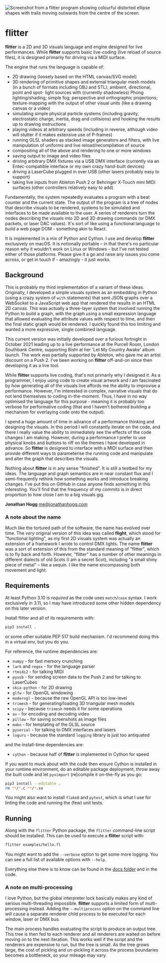 ![Screenshot from a flitter program showing colourful distorted ellipse shapes
with trails moving outwards from the centre of the screen.](docs/header.jpg)

# flitter

**flitter** is a 2D and 3D visuals language and engine designed for live
performances. While **flitter** supports basic live-coding (live reload of
source files), it is designed primarily for driving via a MIDI surface.

The engine that runs the language is capable of:

- 2D drawing (loosely based on the HTML canvas/SVG model)
- 3D rendering of primitive shapes and external triangular mesh models (in a
bunch of formats including OBJ and STL); ambient, directional, point and
spot- light sources with (currently shadowless) Phong lighting/shading; simple
fog; perspective and orthographic projections; texture-mapping with the output
of other visual units (like a drawing canvas or a video)
- simulating simple physical particle systems (including gravity, electrostatic
charge, inertia, drag and collisions) and hooking the results up to drawing
instructions
- playing videos at arbitrary speeds (including in reverse, although video will
stutter if it makes extensive use of P-frames)
- running GLSL shaders as stacked image generators and filters, with live
manipulation of uniforms and live reload/recompilation of source
- compositing all of the above and rendering to one or more windows
- saving output to image and video files
- driving arbitrary DMX fixtures via a USB DMX interface (currently via an
Entec-compatible interface or my own crazy hand-built devices)
- driving a LaserCube plugged in over USB (other lasers probably easy to
support)
- taking live inputs from Ableton Push 2 or Behringer X-Touch mini MIDI
surfaces (other controllers relatively easy to add)

Fundamentally, the system repeatedly evaluates a program with a beat counter
and the current state. The output of the program is a tree of nodes that
describe visuals to be rendered, systems to be simulated and interfaces to be
made available to the user. A series of renderers turn the nodes describing
the visuals into 2D and 3D drawing commands (or DMX packets, or laser DAC
values). It's sort of like using a functional language to build a web page
DOM - something akin to React.

It is implemented in a mix of Python and Cython. I use and develop **flitter**
exclusively on macOS. It is notionally portable – in that there's no particular
reason why it wouldn't work on Linux or Windows – but I've not tested either of
those platforms. Please give it a go and raise any issues you come across, or
get in touch if - amazingly - it just works.

## Background

This is probably my third implementation of a variant of these ideas.
Originally, I developed a simple visuals system as an embedding in Python
(using a crazy system of `with` statements) that sent JSON graphs over a
WebSocket to a JavaScript web app that rendered the results in an HTML 2D
canvas. This was actually a three-layer system that involved running the Python
to build a graph, with the graph using a small expression language that allowed
evaluating the attribute values with respect to time, and then the final static
graph would be rendered. I quickly found this too limiting and wanted a more
expressive, single combined language.

This current version was initially developed over a furious fortnight in
October 2021 leading up to a live performance at the Purcell Room, London
Southbank Centre, supporting Bishi at her 'Let My Country Awake' album launch.
The work was partially supported by Ableton, who gave me an artist discount on
a Push 2. I've been working on **flitter** off-and-on since then developing it
as a live tool.

While **flitter** supports live coding, that's not primarily why I designed
it. As a programmer, I enjoy using code to create visual artwork and I am
fascinated by how generating all of the visuals live affords me the ability to
improvise a performance. However, I'm interested in complex, narrative visuals
that do not lend themselves to coding in-the-moment. Thus, I have in no way
optimised the language for this purpose - meaning it is probably too verbose for
performative coding (that and I haven't bothered building a mechanism for
overlaying code onto the output).

I spend a huge amount of time in advance of a performance thinking and designing
the visuals. In this period I will constantly iterate on the code, and there I
really value the ability to immediately see the effects of the code changes I am
making. However, during a performance I prefer to use physical knobs and buttons
to riff on the themes I have developed in advance. So **flitter** is designed to
interface with a MIDI surface and then provide different ways to parameterise
the running code and manipulate and alter the graph that describes the visuals.

Nothing about **flitter** is in any sense "finished". It is still a testbed for
my ideas. The language and graph semantics are in near constant flux and I
semi-frequently rethink how something works and introduce breaking changes. I've
put this on GitHub in case anyone finds something in this interesting. You'll
find that the frequency of my commits is in direct proportion to how close I am
to a big visuals gig.

**Jonathan Hogg**
<me@jonathanhogg.com>

### A note about the name

Much like the tortured path of the software, the name has evolved over time.
The *very* original version of this idea was called **flight**, which stood for
"functional lighting", as my first 2D visuals system was actually an extension
of a framework I wrote to control DMX lights. The name **flitter** was a sort
of extension of this from the standard meaning of "flitter", which is to fly
back and forth. However, "flitter" has a number of other meanings in different
dialects of old Scots (I am a secret Scot), including "a small shiny piece of
metal" – like a sequin. I like the name encompassing both movement and light.

## Requirements

At least Python 3.10 is *required* as the code uses `match`/`case` syntax. I
work exclusively in 3.11, so I may have introduced some other hidden dependency
on this later version.

Install flitter and all of its requirements with:

```sh
pip3 install .
```

or some other suitable PEP 517 build mechanism. I'd recommend doing this in a
virtual env, but you do you.

For reference, the runtime dependencies are:

- `numpy` - for fast memory crunching
- `lark` and `regex` - for the language parser
- `rtmidi2` - for talking MIDI
- `pyusb` - for sending screen data to the Push 2 and for talking to LaserCubes
- `skia-python` - for 2D drawing
- `glfw` - for OpenGL windowing
- `moderngl` - because the raw OpenGL API is too low-level
- `trimesh` - for generating/loading 3D triangular mesh models
- `scipy` - because `trimesh` needs it for some operations
- `av` - for encoding and decoding video
- `pillow` - for saving screenshots as image files
- `mako` - for templating of the GLSL source
- `pyserial` - for talking to DMX interfaces and lasers
- `loguru` - because the standard `logging` library is just too antiquated

and the install-time dependencies are:

- `cython` - because half of **flitter** is implemented in Cython for speed

If you want to muck about with the code then ensure Cython is installed in
your runtime environment, do an editable package deployment, throw away the
built code and let `pyximport` (re)compile it on-the-fly as you go:

```sh
pip3 install --editable .
rm **/*.c **/*.so
```

You might also want to install `flake8` and `pytest`, which is what I use for
linting the code and running the (few) unit tests.

## Running

Along with the `flitter` Python package, the `flitter` command-line script
should be installed. This can be used to execute a **flitter** script with:

```sh
flitter examples/hello.fl
```

You might want to add the `--verbose` option to get some more logging. You can
see a full list of available options with `--help`.

Everything else there is to know can be found in the [docs folder](/docs) and
in the code.

### A note on multi-processing

I love Python, but the global interpreter lock basically makes any kind of
serious multi-threading impossible. **flitter** supports a limited form of
multi-processing instead. Adding the `--multiprocess` option on the command line
will cause a separate renderer child process to be executed for each window,
laser or DMX bus.

The main process handles evaluating the script to produce an output tree. This
tree is then fed to each renderer and all renderers are waited on before moving
on to the next iteration. This works well if the script and the renderers are
expensive to run, but the tree is small. As the tree grows large, the cost of
pickling and un-pickling it across the process boundaries becomes a bottleneck,
so your mileage may vary.

